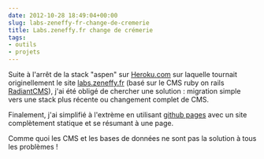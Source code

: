 ```yaml
---
date: 2012-10-28 18:49:04+00:00
slug: labs-zeneffy-fr-change-de-cremerie
title: Labs.zeneffy.fr change de crémerie
tags:
- outils
- projets
---
```


Suite à l'arrêt de la stack "aspen" sur [Heroku.com](http://www.heroku.com) sur laquelle tournait originellement le site [labs.zeneffy.fr](http://labs.zeneffy.fr) (basé sur le CMS ruby on rails [RadiantCMS](http://radiantcms.org/)), j'ai été obligé de chercher une solution : migration simple vers une stack plus récente ou changement complet de CMS.

Finalement, j'ai simplifié à l'extrème en utilisant [github pages](http://pages.github.com/) avec un site complètement statique et se résumant à une page.

Comme quoi les CMS et les bases de données ne sont pas la solution à tous les problèmes !
<!--more-->	